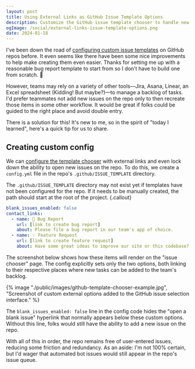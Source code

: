 ```yaml
---
layout: post
title: Using External Links as GitHub Issue Template Options
description: Customize the GitHub issue template chooser to handle new bug reports or feature requests in a team's preferred task management app.
ogImage: /social/external-links-issue-template-options.png
date: 2024-01-18
---
```


I've been down the road of [configuring custom issue templates](https://docs.github.com/en/communities/using-templates-to-encourage-useful-issues-and-pull-requests/configuring-issue-templates-for-your-repository) on GitHub repos before. It even seems like there have been some nice improvements to help make creating them even easier. Thanks for setting me up with a reasonable bug report template to start from so I don't have to build one from scratch. 🐛

However, teams may rely on a variety of other tools—Jira, Asana, Linear, an Excel spreadsheet (Kidding! But maybe?)—to manage a backlog of tasks. I'd prefer teammates not add new issues on the repo only to then recreate those items in some other workflow. It would be great if folks could be guided to the right place and avoid double entry.

There is a solution for this! It's new to me, so in the spirit of "today I learned", here's a quick tip for us to share.

## Creating custom config

We can [configure the template chooser](https://docs.github.com/en/communities/using-templates-to-encourage-useful-issues-and-pull-requests/configuring-issue-templates-for-your-repository#configuring-the-template-chooser) with external links and even lock down the ability to open new issues on the repo. To do this, we create a `config.yml` file in the repo's `.github/ISSUE_TEMPLATE` directory.

The `.github/ISSUE_TEMPLATE` directory may not exist yet if templates have not been configured for the repo. If it needs to be manually created, the path should start at the root of the project.
{.callout}

```yaml
blank_issues_enabled: false
contact_links:
  - name: 🐛 Bug Report
    url: [link to create bug report]
    about: Please file a bug report in our team's app of choice.
  - name: 💡 Feature Request
    url: [link to create feature request]
    about: Have some great ideas to improve our site or this codebase? Open a new feature request in our team's app of choice.
```

The screenshot below shows how these items will render on the "issue chooser" page. The config explicitly sets only the two options, both linking to their respective places where new tasks can be added to the team's backlog.

{% image "./public/images/github-template-chooser-example.jpg", "Screenshot of custom external options added to the GitHub issue selection interface." %}

The `blank_issues_enabled: false` line in the config code hides the "open a blank issue" hyperlink that normally appears below these custom options. Without this line, folks would still have the ability to add a new issue on the repo.

With all of this in order, the repo remains free of user-entered issues, reducing some friction and redundancy. As an aside: I'm not 100% certain, but I'd wager that automated bot issues would still appear in the repo's issue queue.
